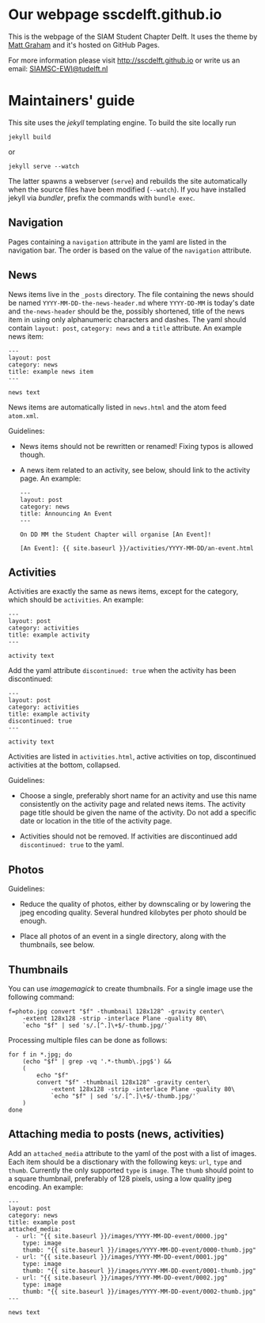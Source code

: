 Our webpage sscdelft.github.io
===============================

This is the webpage of the SIAM Student Chapter Delft.
It uses the theme by [Matt Graham] and it's hosted on GitHub Pages.

For more information please visit http://sscdelft.github.io
or write us an email: SIAMSC-EWI@tudelft.nl

[Matt Graham]: https://twitter.com/michigangraham

Maintainers' guide
==================

This site uses the *jekyll* templating engine.  To build the site locally run

    jekyll build

or

    jekyll serve --watch

The latter spawns a webserver (`serve`) and rebuilds the site automatically when
the source files have been modified (`--watch`).  If you have installed jekyll
via *bundler*, prefix the commands with `bundle exec`.

Navigation
----------

Pages containing a `navigation` attribute in the yaml are listed in the
navigation bar.  The order is based on the value of the `navigation` attribute.

News
----

News items live in the `_posts` directory.  The file containing the news should
be named `YYYY-MM-DD-the-news-header.md` where `YYYY-DD-MM` is today's date and
`the-news-header` should be the, possibly shortened, title of the news item in
using only alphanumeric characters and dashes.  The yaml should contain `layout:
post`, `category: news` and a `title` attribute.  An example news item:

    ---
    layout: post
    category: news
    title: example news item
    ---

    news text

News items are automatically listed in `news.html` and the atom feed `atom.xml`.

Guidelines:

*   News items should not be rewritten or renamed!  Fixing typos is allowed
    though.

*   A news item related to an activity, see below, should link to the activity
    page.  An example:

        ---
        layout: post
        category: news
        title: Announcing An Event
        ---

        On DD MM the Student Chapter will organise [An Event]!

        [An Event]: {{ site.baseurl }}/activities/YYYY-MM-DD/an-event.html

Activities
----------

Activities are exactly the same as news items, except for the category, which
should be `activities`.  An example:

    ---
    layout: post
    category: activities
    title: example activity
    ---

    activity text

Add the yaml attribute `discontinued: true` when the activity has been
discontinued:

    ---
    layout: post
    category: activities
    title: example activity
    discontinued: true
    ---

    activity text

Activities are listed in `activities.html`, active activities on top,
discontinued activities at the bottom, collapsed.

Guidelines:

*   Choose a single, preferably short name for an activity and use this name
    consistently on the activity page and related news items.  The activity page
    title should be given the name of the activity.  Do not add a specific date
    or location in the title of the activity page.

*   Activities should not be removed.  If activities are discontinued add
    `discontinued: true` to the yaml.

Photos
------

Guidelines:

*   Reduce the quality of photos, either by downscaling or by lowering the jpeg
    encoding quality.  Several hundred kilobytes per photo should be enough.

*   Place all photos of an event in a single directory, along with the
    thumbnails, see below.

Thumbnails
----------

You can use *imagemagick* to create thumbnails.  For a single image use the
following command:

    f=photo.jpg convert "$f" -thumbnail 128x128^ -gravity center\
        -extent 128x128 -strip -interlace Plane -quality 80\
        `echo "$f" | sed 's/.[^.]\+$/-thumb.jpg/'`

Processing multiple files can be done as follows:

    for f in *.jpg; do
        (echo "$f" | grep -vq '.*-thumb\.jpg$') &&
        (
            echo "$f"
            convert "$f" -thumbnail 128x128^ -gravity center\
                -extent 128x128 -strip -interlace Plane -quality 80\
                `echo "$f" | sed 's/.[^.]\+$/-thumb.jpg/'`
        )
    done

Attaching media to posts (news, activities)
-------------------------------------------

Add an `attached_media` attribute to the yaml of the post with a list of images.
Each item should be a disctionary with the following keys: `url`, `type` and
`thumb`.  Currently the only supported `type` is `image`.  The `thumb` should
point to a square thumbnail, preferably of 128 pixels, using a low quality jpeg
encoding.  An example:

    ---
    layout: post
    category: news
    title: example post
    attached_media:
      - url: "{{ site.baseurl }}/images/YYYY-MM-DD-event/0000.jpg"
        type: image
        thumb: "{{ site.baseurl }}/images/YYYY-MM-DD-event/0000-thumb.jpg"
      - url: "{{ site.baseurl }}/images/YYYY-MM-DD-event/0001.jpg"
        type: image
        thumb: "{{ site.baseurl }}/images/YYYY-MM-DD-event/0001-thumb.jpg"
      - url: "{{ site.baseurl }}/images/YYYY-MM-DD-event/0002.jpg"
        type: image
        thumb: "{{ site.baseurl }}/images/YYYY-MM-DD-event/0002-thumb.jpg"
    ---

    news text
